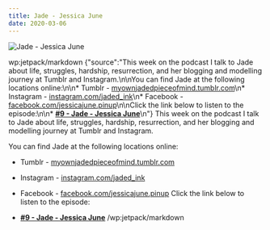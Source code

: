 ```yaml
---
title: Jade - Jessica June
date: 2020-03-06
---
```


![Jade - Jessica June](https://source.unsplash.com/dUPDhdeCN84/1600x900)

wp:jetpack/markdown {"source":"This week on the podcast I talk to Jade about life, struggles, hardship, resurrection, and her blogging and modelling journey at Tumblr and Instagram.\n\nYou can find Jade at the following locations online:\n\n* Tumblr - [myownjadedpieceofmind.tumblr.com](https:\/\/myownjadedpieceofmind.tumblr.com)\n* Instagram - [instagram.com\/jaded\_ink](https:\/\/instagram.com\/jaded\_ink)\n* Facebook - [facebook.com\/jessicajune.pinup](https:\/\/facebook.com\/jessicajune.pinup)\n\nClick the link below to listen to the episode:\n\n* **[#9 - Jade - Jessica June](https:\/\/anchor.fm\/jonbeckett\/episodes\/9\u002d\u002d-Jade\u002d\u002d-Jessica-June-eb9ruk\/a-a1l957c)**\n"}  This week on the podcast I talk to Jade about life, struggles, hardship, resurrection, and her blogging and modelling journey at Tumblr and Instagram.

You can find Jade at the following locations online:

* Tumblr - [myownjadedpieceofmind.tumblr.com](https://myownjadedpieceofmind.tumblr.com)
* Instagram - [instagram.com/jaded\_ink](https://instagram.com/jaded_ink)
* Facebook - [facebook.com/jessicajune.pinup](https://facebook.com/jessicajune.pinup)
Click the link below to listen to the episode:

* **[#9 - Jade - Jessica June](https://anchor.fm/jonbeckett/episodes/9---Jade---Jessica-June-eb9ruk/a-a1l957c)**
/wp:jetpack/markdown 